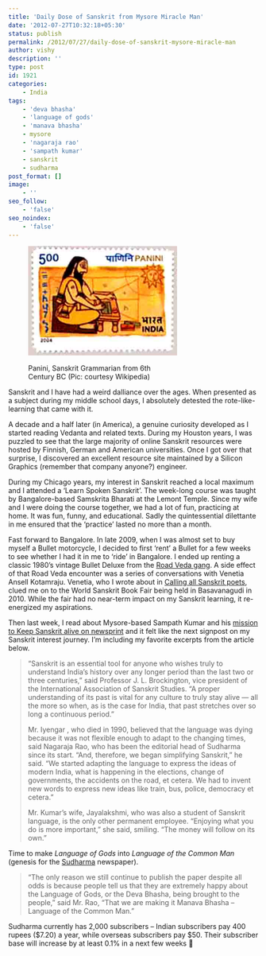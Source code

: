 ```yaml
---
title: 'Daily Dose of Sanskrit from Mysore Miracle Man'
date: '2012-07-27T10:32:18+05:30'
status: publish
permalink: /2012/07/27/daily-dose-of-sanskrit-mysore-miracle-man
author: vishy
description: ''
type: post
id: 1921
categories: 
    - India
tags:
    - 'deva bhasha'
    - 'language of gods'
    - 'manava bhasha'
    - mysore
    - 'nagaraja rao'
    - 'sampath kumar'
    - sanskrit
    - sudharma
post_format: []
image:
    - ''
seo_follow:
    - 'false'
seo_noindex:
    - 'false'
---
```

<figure aria-describedby="caption-attachment-1923" class="wp-caption alignleft" id="attachment_1923" style="width: 300px">

[![](../../../../uploads/2012/07/panini_stamp_sanskrit_hilwebsite_com.jpeg "panini_stamp_sanskrit_hilwebsite_com")](http://www.ulaar.com/wp-content/uploads/2012/07/panini_stamp_sanskrit_hilwebsite_com.jpeg)<figcaption class="wp-caption-text" id="caption-attachment-1923">Panini, Sanskrit Grammarian from 6th Century BC (Pic: courtesy Wikipedia)</figcaption></figure>

Sanskrit and I have had a weird dalliance over the ages. When presented as a subject during my middle school days, I absolutely detested the rote-like-learning that came with it.

A decade and a half later (in America), a genuine curiosity developed as I started reading Vedanta and related texts. During my Houston years, I was puzzled to see that the large majority of online Sanskrit resources were hosted by Finnish, German and American universities. Once I got over that surprise, I discovered an excellent resource site maintained by a Silicon Graphics (remember that company anyone?) engineer.

During my Chicago years, my interest in Sanskrit reached a local maximum and I attended a ‘Learn Spoken Sanskrit’. The week-long course was taught by Bangalore-based Samskrita Bharati at the Lemont Temple. Since my wife and I were doing the course together, we had a lot of fun, practicing at home. It was fun, funny, and educational. Sadly the quintessential dilettante in me ensured that the ‘practice’ lasted no more than a month.

Fast forward to Bangalore. In late 2009, when I was almost set to buy myself a Bullet motorcycle, I decided to first ‘rent’ a Bullet for a few weeks to see whether I had it in me to ‘ride’ in Bangalore. I ended up renting a classic 1980’s vintage Bullet Deluxe from the [Road Veda gang](https://www.facebook.com/groups/98389843079/). A side effect of that Road Veda encounter was a series of conversations with Venetia Ansell Kotamraju. Venetia, who I wrote about in [Calling all Sanskrit poets](https://www.facebook.com/groups/98389843079/), clued me on to the World Sanskrit Book Fair being held in Basavanagudi in 2010. While the fair had no near-term impact on my Sanskrit learning, it re-energized my aspirations.

Then last week, I read about Mysore-based Sampath Kumar and his [mission to Keep Sanskrit alive on newsprint](http://india.blogs.nytimes.com/2012/07/18/in-mysore-keeping-sanskrit-alive-on-newsprint/?partner=rss&emc=rss) and it felt like the next signpost on my Sanskrit interest journey. I’m including my favorite excerpts from the article below.

> “Sanskrit is an essential tool for anyone who wishes truly to understand India’s history over any longer period than the last two or three centuries,” said Professor J. L. Brockington, vice president of the International Association of Sanskrit Studies. “A proper understanding of its past is vital for any culture to truly stay alive — all the more so when, as is the case for India, that past stretches over so long a continuous period.”
> 
> Mr. Iyengar , who died in 1990, believed that the language was dying because it was not flexible enough to adapt to the changing times, said Nagaraja Rao, who has been the editorial head of Sudharma since its start. “And, therefore, we began simplifying Sanskrit,” he said. “We started adapting the language to express the ideas of modern India, what is happening in the elections, change of governments, the accidents on the road, et cetera. We had to invent new words to express new ideas like train, bus, police, democracy et cetera.”
> 
> Mr. Kumar’s wife, Jayalakshmi, who was also a student of Sanskrit language, is the only other permanent employee. “Enjoying what you do is more important,” she said, smiling. “The money will follow on its own.”

Time to make *Language of Gods* into *Language of the Common Man* (genesis for the [Sudharma](http://sudharma.epapertoday.com/) newspaper).

> “The only reason we still continue to publish the paper despite all odds is because people tell us that they are extremely happy about the Language of Gods, or the Deva Bhasha, being brought to the people,” said Mr. Rao, “That we are making it Manava Bhasha – Language of the Common Man.”

Sudharma currently has 2,000 subscribers – Indian subscribers pay 400 rupees ($7.20) a year, while overseas subscribers pay $50. Their subscriber base will increase by at least 0.1% in a next few weeks 🙂